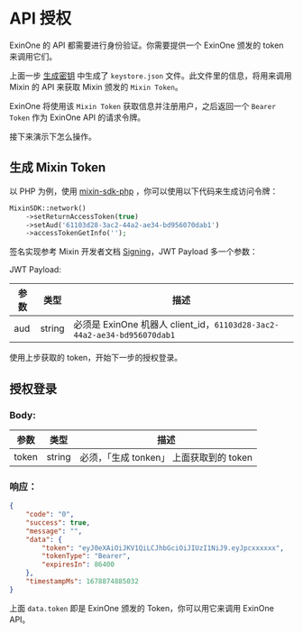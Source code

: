 # API 授权


ExinOne 的 API 都需要进行身份验证。你需要提供一个 ExinOne 颁发的 token 来调用它们。

上面一步 [生成密钥](./getting-started) 中生成了 `keystore.json` 文件。此文件里的信息，将用来调用 Mixin 的 API 来获取 Mixin 颁发的 `Mixin Token`。

ExinOne 将使用该 `Mixin Token` 获取信息并注册用户，之后返回一个 `Bearer Token` 作为 ExinOne API 的请求令牌。

接下来演示下怎么操作。

## 生成 Mixin Token


以 PHP 为例，使用 [mixin-sdk-php](https://github.com/ExinOne/mixin-sdk-php) ，你可以使用以下代码来生成访问令牌：

```php [PHP]
MixinSDK::network()
    ->setReturnAccessToken(true)
    ->setAud('61103d28-3ac2-44a2-ae34-bd956070dab1')
    ->accessTokenGetInfo('');
```


签名实现参考 Mixin 开发者文档  [Signing](https://developers.mixin.one/docs/api/guide#signing)，JWT Payload 多一个参数：

JWT Payload:

| 参数 | 类型 | 描述 |
| -- | -- | -- |
| aud | string | 必须是 ExinOne 机器人 client_id，`61103d28-3ac2-44a2-ae34-bd956070dab1`


使用上步获取的 token，开始下一步的授权登录。

## 授权登录

<APIEndpoint method="POST" url="/mixin/me" />

### Body: 

| 参数 | 类型 | 描述 |
| -- | -- | -- |
| token | string | 必须，「生成 tonken」 上面获取到的 token


### 响应：

````json
{
    "code": "0",
    "success": true,
    "message": "",
    "data": {
        "token": "eyJ0eXAiOiJKV1QiLCJhbGciOiJIUzI1NiJ9.eyJpcxxxxxx",
        "tokenType": "Bearer",
        "expiresIn": 86400
    },
    "timestampMs": 1678874885032
}
````

上面 `data.token` 即是 ExinOne 颁发的 Token，你可以用它来调用 ExinOne API。